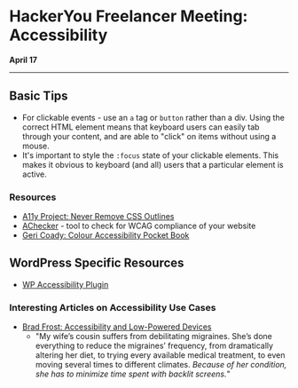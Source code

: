 
# HackerYou Freelancer Meeting: Accessibility

**April 17**

-----

## Basic Tips

- For clickable events - use an `a` tag or `button` rather than a div. Using the correct HTML element means that keyboard users can easily tab through your content, and are able to "click" on items without using a mouse.
- It's important to style the `:focus` state of your clickable elements. This makes it obvious to keyboard (and all) users that a particular element is active.  


### Resources
- [A11y Project: Never Remove CSS Outlines](http://a11yproject.com/posts/never-remove-css-outlines/)
- [AChecker](http://achecker.ca/checker/index.php) - tool to check for WCAG compliance of your website
- [Geri Coady: Colour Accessibility Pocket Book](http://www.fivesimplesteps.com/products/colour-accessibility)

## WordPress Specific Resources
- [WP Accessibility Plugin](https://wordpress.org/plugins/wp-accessibility/)

### Interesting Articles on Accessibility Use Cases
- [Brad Frost: Accessibility and Low-Powered Devices](http://bradfrost.com/blog/post/accessibility-and-low-powered-devices/)
    - "My wife’s cousin suffers from debilitating migraines. She’s done everything to reduce the migraines’ frequency, from dramatically altering her diet, to trying every available medical treatment, to even moving several times to different climates. _Because of her condition, she has to minimize time spent with backlit screens._"
